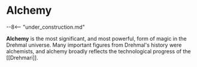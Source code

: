 # Alchemy

--8<-- "under_construction.md"

**Alchemy** is the most significant, and most powerful, form of magic in the Drehmal universe. Many important figures from Drehmal's history were alchemists, and alchemy broadly reflects the technological progress of the [[Drehmari]].